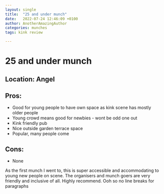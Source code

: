 ```yaml
---
layout: single
title:  "25 and under munch"
date:   2022-07-24 12:46:09 +0100
author: AnotherAmazingAuthor 
categories: munches
tags: kink review

---
```


# 25 and under munch

## Location: Angel 

## Pros:
* Good for young people to have own space as kink scene has mostly older people
* Young crowd means good for newbies - wont be odd one out
* Kink friendly pub
* Nice outside garden terrace space 
* Popular, many people come

## Cons:
* None

As the first munch I went to, this is super accessible and accommodating to young new people on scene. The organisers and munch goers are very friendly and inclusive of all. Highly recommend.
Ooh so no line breaks for paragraphs